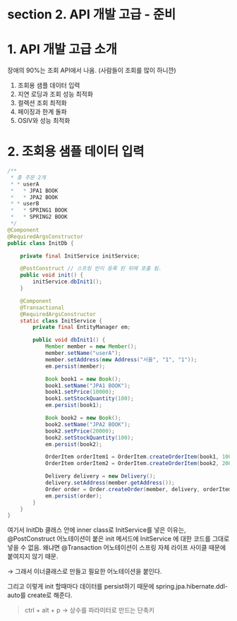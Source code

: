 # section 2. API 개발 고급 - 준비

# 1. API 개발 고급 소개

장애의 90%는 조회 API에서 나옴. (사람들이 조회를 많이 하니깐)

1. 조회용 샘플 데이터 입력
2. 지연 로딩과 조회 성능 최적화
3. 컬렉션 조회 최적화
4. 페이징과 한계 돌파
5. OSIV와 성능 최적화

# 2. 조회용 샘플 데이터 입력

```java
/**
 * 총 주문 2개
 * * userA
 *   * JPA1 BOOK
 *   * JPA2 BOOK
 * * userB
 *   * SPRING1 BOOK
 *   * SPRING2 BOOK
 */
@Component
@RequiredArgsConstructor
public class InitDb {

	private final InitService initService;

	@PostConstruct // 스프링 빈이 등록 된 뒤에 호출 됨.
	public void init() {
		initService.dbInit1();
	}

	@Component
	@Transactional
	@RequiredArgsConstructor
	static class InitService {
		private final EntityManager em;

		public void dbInit1() {
			Member member = new Member();
			member.setName("userA");
			member.setAddress(new Address("서울", "1", "1"));
			em.persist(member);

			Book book1 = new Book();
			book1.setName("JPA1 BOOK");
			book1.setPrice(10000);
			book1.setStockQuantity(100);
			em.persist(book1);

			Book book2 = new Book();
			book2.setName("JPA2 BOOK");
			book2.setPrice(20000);
			book2.setStockQuantity(100);
			em.persist(book2);

			OrderItem orderItem1 = OrderItem.createOrderItem(book1, 10000, 1);
			OrderItem orderItem2 = OrderItem.createOrderItem(book2, 20000, 2);

			Delivery delivery = new Delivery();
			delivery.setAddress(member.getAddress());
			Order order = Order.createOrder(member, delivery, orderItem1, orderItem2);
			em.persist(order);
		}
	}
}
```

여기서 InitDb 클래스 안에 inner class로 InitService를 넣은 이유는, @PostConstruct 어노테이션이 붙은 init 메서드에 InitService 에 대한 코드를 그대로 넣을 수 없음. 왜냐면 @Transaction 어노테이션이 스프링 자체 라이프 사이클 때문에 붙여지지 않기 때문.

→ 그래서 이너클래스로 만들고 필요한 어노테이션을 붙인다.

그리고 이렇게 init 할때마다 데이터를 persist하기 때문에 spring.jpa.hibernate.ddl-auto를 create로 해준다.

> ctrl + alt + p → 상수를 파라미터로 만드는 단축키
>